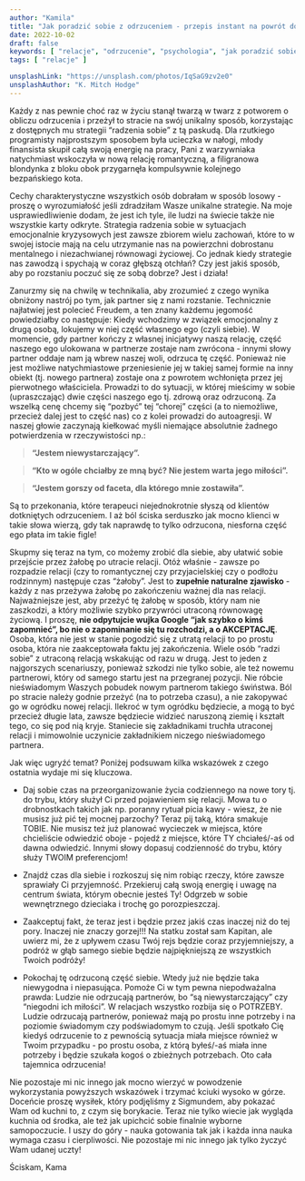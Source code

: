 ```yaml
---
author: "Kamila"
title: "Jak poradzić sobie z odrzuceniem - przepis instant na powrót do równowagi"
date: 2022-10-02
draft: false
keywords: [ "relacje", "odrzucenie", "psychologia", "jak poradzić sobie z odrzuceniem", "co zrobić po rozstaniu" ]
tags: [ "relacje" ]

unsplashLink: "https://unsplash.com/photos/IqSaG9zv2e0"
unsplashAuthor: "K. Mitch Hodge"
---
```


Każdy z nas pewnie choć raz w życiu stanął twarzą w twarz z potworem o obliczu odrzucenia i przeżył to stracie na swój unikalny sposób, korzystając z dostępnych mu strategii “radzenia sobie” z tą paskudą. Dla rzutkiego programisty najprostszym sposobem była ucieczka w nałogi, młody finansista skupił całą swoją energię na pracy, Pani z warzywniaka natychmiast wskoczyła w nową relację romantyczną, a filigranowa blondynka z bloku obok przygarnęła kompulsywnie kolejnego bezpańskiego kota.

Cechy charakterystyczne wszystkich osób dobrałam w sposób losowy - proszę o wyrozumiałość jeśli zdradziłam Wasze unikalne strategie. Na moje usprawiedliwienie dodam, że jest ich tyle, ile ludzi na świecie także nie wszystkie karty odkryte. Strategia radzenia sobie w sytuacjach emocjonalnie kryzysowych jest zawsze zbiorem wielu zachowań, które to w swojej istocie mają na celu utrzymanie nas na powierzchni dobrostanu mentalnego i niezachwianej równowagi życiowej. Co jednak kiedy strategie nas zawodzą i spychają w coraz głębszą otchłań? Czy jest jakiś sposób, aby po rozstaniu poczuć się ze sobą dobrze? Jest i działa!

Zanurzmy się na chwilę w technikalia, aby zrozumieć z czego wynika obniżony nastrój po tym, jak partner się z nami rozstanie. Technicznie najłatwiej jest polecieć Freudem, a ten znany każdemu jegomość powiedziałby co następuje:
Kiedy wchodzimy w związek emocjonalny z drugą osobą, lokujemy w niej część własnego ego (czyli siebie). W momencie, gdy partner kończy z własnej inicjatywy naszą relację, część naszego ego ulokowana w partnerze zostaje nam zwrócona - innymi słowy partner oddaje nam ją wbrew naszej woli, odrzuca tę część. Ponieważ nie jest możliwe natychmiastowe przeniesienie jej w takiej samej formie na inny obiekt (tj. nowego partnera) zostaje ona z powrotem wchłonięta przez jej pierwotnego właściciela. Prowadzi to do sytuacji, w której mieścimy w sobie (upraszczając) dwie części naszego ego tj. zdrową oraz odrzuconą. Za wszelką cenę chcemy się “pozbyć” tej “chorej” części (a to niemożliwe, przecież dalej jest to część nas) co z kolei prowadzi do autoagresji. W naszej głowie zaczynają kiełkować myśli niemające absolutnie żadnego potwierdzenia w rzeczywistości np.:
>**“Jestem niewystarczający”.**

>**“Kto w ogóle chciałby ze mną być? Nie jestem warta jego miłości”.**

>**“Jestem gorszy od faceta, dla którego mnie zostawiła”.**

Są to przekonania, które terapeuci niejednokrotnie słyszą od klientów dotkniętych odrzuceniem. I aż ból ściska serduszko jak mocno klienci w takie słowa wierzą, gdy tak naprawdę to tylko odrzucona, niesforna część ego płata im takie figle!

Skupmy się teraz na tym, co możemy zrobić dla siebie, aby ułatwić sobie przejście przez żałobę po utracie relacji. Otóż właśnie - zawsze po rozpadzie relacji (czy to romantycznej czy przyjacielskiej czy o podłożu rodzinnym) następuje czas “żałoby”. Jest to **zupełnie naturalne zjawisko** - każdy z nas przeżywa żałobę po zakończeniu ważnej dla nas relacji. Najważniejsze jest, aby przeżyć tę żałobę w sposób, który nam nie zaszkodzi, a który możliwie szybko przywróci utraconą równowagę życiową. I proszę, **nie odpytujcie wujka Google “jak szybko o kimś zapomnieć”, bo nie o zapominanie się tu rozchodzi, a o AKCEPTACJĘ**. Osoba, która nie jest w stanie pogodzić się z utratą relacji to po prostu osoba, która nie zaakceptowała faktu jej zakończenia. Wiele osób “radzi sobie” z utraconą relacją wskakując od razu w drugą. Jest to jeden z najgorszych scenariuszy, ponieważ szkodzi nie tylko sobie, ale też nowemu partnerowi, który od samego startu jest na przegranej pozycji. Nie róbcie nieświadomym Waszych pobudek nowym partnerom takiego świństwa. Ból po stracie należy godnie przeżyć (na to potrzeba czasu), a nie zakopywać go w ogródku nowej relacji. Ilekroć w tym ogródku będziecie, a mogą to być przecież długie lata, zawsze będziecie widzieć naruszoną ziemię i kształt tego, co się pod nią kryje. Staniecie się zakładnikami truchła utraconej relacji i mimowolnie uczynicie zakładnikiem niczego nieświadomego partnera.

Jak więc ugryźć temat? Poniżej podsuwam kilka wskazówek z czego ostatnia wydaje mi się kluczowa.

* Daj sobie czas na przeorganizowanie życia codziennego na nowe tory tj. do trybu, który służył Ci przed pojawieniem się relacji. Mowa tu o drobnostkach takich jak np. poranny rytuał picia kawy - wiesz, że nie musisz już pić tej mocnej parzochy? Teraz pij taką, która smakuje TOBIE. Nie musisz też już planować wycieczek w miejsca, które chcieliście odwiedzić oboje - pojedź z miejsce, które TY chciałeś/-aś od dawna odwiedzić. Innymi słowy dopasuj codzienność do trybu, który służy TWOIM preferencjom!

* Znajdź czas dla siebie i rozkoszuj się nim robiąc rzeczy, które zawsze sprawiały Ci przyjemność. Przekieruj całą swoją energię i uwagę na centrum świata, którym obecnie jesteś Ty! Odgrzeb w sobie wewnętrznego dzieciaka i trochę go porozpieszczaj.

* Zaakceptuj fakt, że teraz jest i będzie przez jakiś czas inaczej niż do tej pory. Inaczej nie znaczy gorzej!!! Na statku został sam Kapitan, ale uwierz mi, że z upływem czasu Twój rejs będzie coraz przyjemniejszy, a podróż w głąb samego siebie będzie najpiękniejszą ze wszystkich Twoich podróży!

* Pokochaj tę odrzuconą część siebie. Wtedy już nie będzie taka niewygodna i niepasująca. Pomoże Ci w tym pewna niepodważalna prawda: Ludzie nie odrzucają partnerów, bo “są niewystarczający” czy “niegodni ich miłości”. W relacjach  wszystko rozbija się o POTRZEBY. Ludzie odrzucają partnerów, ponieważ mają po prostu inne potrzeby i na poziomie świadomym czy podświadomym to czują. Jeśli spotkało Cię kiedyś odrzucenie to z pewnością sytuacja miała miejsce również w Twoim przypadku - po prostu osoba, z którą byłeś/-aś miała inne potrzeby i będzie szukała kogoś o zbieżnych potrzebach. Oto cała tajemnica odrzucenia!

Nie pozostaje mi nic innego jak mocno wierzyć w powodzenie wykorzystania powyższych wskazówek i trzymać kciuki wysoko  w górze. Doceńcie proszę wysiłek, który podjęliśmy z Sigmundem, aby pokazać Wam od kuchni to, z czym się borykacie. Teraz nie tylko wiecie jak wygląda kuchnia od środka, ale też jak upichcić sobie finalnie wyborne samopoczucie. I uszy do góry - nauka gotowania tak jak i każda inna nauka wymaga czasu i cierpliwości. Nie pozostaje mi nic innego jak tylko życzyć Wam udanej uczty!

Ściskam,
Kama
